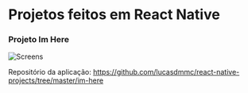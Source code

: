 # Projetos feitos em React Native

### Projeto Im Here

![Screens](https://user-images.githubusercontent.com/104842709/224519987-0f0778eb-571c-4d08-9593-b5f71a5e9e0c.png)

Repositório da aplicação: https://github.com/lucasdmmc/react-native-projects/tree/master/im-here
